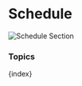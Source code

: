 <!-- add-breadcrumbs -->
# Schedule

<img class="screenshot" alt="Schedule Section" src="/docs/assets/img/education/schedule/schedule-section.png">

### Topics

{index}